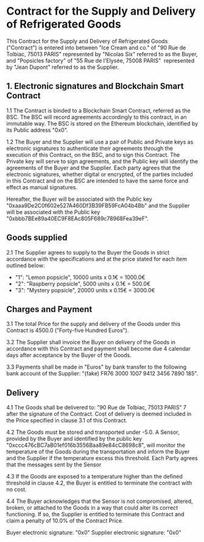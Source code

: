 Contract for the Supply and Delivery of Refrigerated Goods
====

This Contract for the Supply and Delivery of Refrigerated Goods ("Contract") is entered into between "Ice Cream and co." of "90 Rue de Tolbiac, 75013 PARIS" represented by "Nicolas Six" referred to as the Buyer, and "Popsicles factory" of "55 Rue de l'Elysée, 75008 PARIS"  represented by "Jean Dupont" referred to as the Supplier.

1\. Electronic signatures and Blockchain Smart Contract
----

1.1 The Contract is binded to a Blockchain Smart Contract, referred as the BSC. The BSC will record agreements accordingly to this contract, in an immutable way. The BSC is stored on the Ethereum blockchain, identified by its Public address "0x0".

1.2 The Buyer and the Supplier will use a pair of Public and Private keys as electronic signatures to authenticate their agreements through the execution of this Contract, on the BSC, and to sign this Contract. The Private key will serve to sign agreements, and the Public key will identify the agreements of the Buyer and the Supplier. Each party agrees that the electronic signatures, whether digital or encrypted, of the parties included in this Contract and on the BSC are intended to have the same force and effect as manual signatures.

Hereafter, the Buyer will be associated with the Public key "0xaaa9De2C0f602e527A460Df3B39FB59FcA04b4Bb" and the Supplier will be associated with the Public key "0xbbb7BEe89a40EC9F8EAc805F689c78968Fea39eF".

Goods supplied
----

2.1 The Supplier agrees to supply to the Buyer the Goods in strict accordance with the specifications and at the price stated for each item outlined below:
-  "1": "Lemon popsicle", 10000 units x 0.1€ = 1000.0€
-  "2": "Raspberry popsicle", 5000 units x 0.1€ = 500.0€
-  "3": "Mystery popsicle", 20000 units x 0.15€ = 3000.0€

Charges and Payment
----

3.1 The total Price for the supply and delivery of the Goods under this Contract is 4500.0 ("Forty-five Hundred Euros").

3.2 The Supplier shall invoice the Buyer on delivery of the Goods in accordance with this Contract and payment shall become due 4 calendar days after acceptance by the Buyer of the Goods.

3.3 Payments shall be made in "Euros" by bank transfer to the following bank account of the Supplier: "(fake) FR76 3000 1007 9412 3456 7890 185".

Delivery
----

4.1 The Goods shall be delivered to: "90 Rue de Tolbiac, 75013 PARIS" 7  after the signature of the Contract. Cost of delivery is deemed included in the Price specified in clause 3.1 of this Contract.

4.2 The Goods must be stored and transported under -5.0. A Sensor, provided by the Buyer and identified by the public key "0xccc476cBC7aB01ef016b3556Baa89e84cC8698c8", will monitor the temperature of the Goods during the transportation and inform the Buyer and the Supplier if the temperature excess this threshold. Each Party agrees that the messages sent by the Sensor

4.3 If the Goods are exposed to a temperature higher than the defined threshold in clause 4.2, the Buyer is entitled to terminate the contract with no cost.

4.4 The Buyer acknowledges that the Sensor is not compromised, altered, broken, or attached to the Goods in a way that could alter its correct functioning. If so, the Supplier is entitled to terminate this Contract and claim a penalty of 10.0% of the Contract Price.

Buyer electronic signature: "0x0"
Supplier electronic signature: "0x0"
